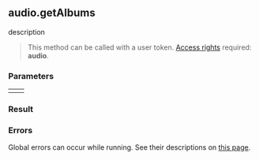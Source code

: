 ## audio.getAlbums

description

> This method can be called with a user token. [Access rights](https://vk.com/dev/permissions) required: **audio**.

### Parameters

<table>
  <tr>
    <td>
    </td>
    <td>
    </td>
  </tr>
</table>

### Result

### Errors

Global errors can occur while running. See their descriptions on [this page](https://vk.com/dev/errors).